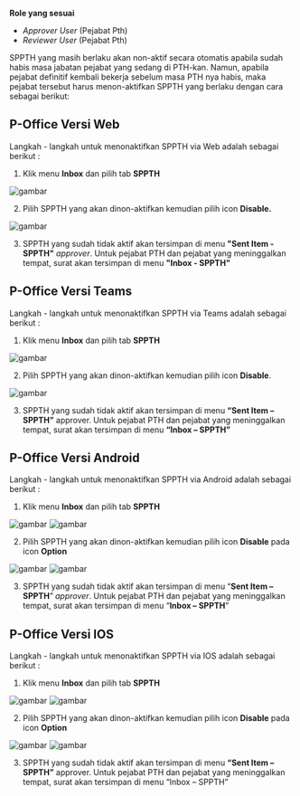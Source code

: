 **Role yang sesuai**

- *Approver User* (Pejabat Pth)
- *Reviewer User* (Pejabat Pth)

SPPTH yang masih berlaku akan non-aktif secara otomatis apabila sudah habis masa jabatan pejabat yang sedang di PTH-kan.  Namun, apabila pejabat definitif kembali bekerja sebelum masa PTH nya habis, maka pejabat tersebut harus menon-aktifkan SPPTH yang berlaku dengan cara sebagai berikut:

## **P-Office Versi Web**

Langkah - langkah untuk menonaktifkan SPPTH via Web adalah sebagai berikut :

1. Klik menu **Inbox** dan pilih tab **SPPTH**

![gambar](SPPTH/SPPTH_Web/TH47.png)

2. Pilih SPPTH yang akan dinon-aktifkan kemudian pilih icon **Disable.**

![gambar](SPPTH/SPPTH_Web/TH48.png)

3. SPPTH yang sudah tidak aktif akan tersimpan di menu **"Sent Item - SPPTH"** *approver*. Untuk pejabat PTH dan pejabat yang meninggalkan tempat, surat akan tersimpan di menu **"Inbox - SPPTH"**

## **P-Office Versi Teams**

Langkah - langkah untuk menonaktifkan SPPTH via Teams adalah sebagai berikut :

1.	Klik menu **Inbox** dan pilih tab **SPPTH**

![gambar](SPPTH/SPPTH_Teams/SPPTH48.png)
 
2.	Pilih SPPTH yang akan dinon-aktifkan kemudian pilih icon **Disable**.

![gambar](SPPTH/SPPTH_Teams/SPPTH49.png)

3.	SPPTH yang sudah tidak aktif akan tersimpan di menu **“Sent Item – SPPTH”** approver. Untuk pejabat PTH dan pejabat yang meninggalkan tempat, surat akan tersimpan di menu **“Inbox – SPPTH”**

## **P-Office Versi Android**

Langkah - langkah untuk menonaktifkan SPPTH via Android adalah sebagai berikut :

1. Klik menu **Inbox** dan pilih tab **SPPTH**

![gambar](SPPTH/SPPTH_Android/NonaktifSPPTH/A01.jpg) ![gambar](SPPTH/SPPTH_Android/NonaktifSPPTH/A02.jpg)

2. Pilih SPPTH yang akan dinon-aktifkan kemudian pilih icon **Disable** pada icon **Option**

![gambar](SPPTH/SPPTH_Android/NonaktifSPPTH/A03.jpg) ![gambar](SPPTH/SPPTH_Android/NonaktifSPPTH/A04.jpg)

3. SPPTH yang sudah tidak aktif akan tersimpan di menu “**Sent Item – SPPTH**” _approver_. Untuk pejabat PTH dan pejabat yang meninggalkan tempat, surat akan tersimpan di menu “**Inbox – SPPTH**”
   
## **P-Office Versi IOS**

Langkah - langkah untuk menonaktifkan SPPTH via IOS adalah sebagai berikut :

1.	Klik menu **Inbox** dan pilih tab **SPPTH**
  
![gambar](SPPTH/SPPTH_IOS/SPPTH-34.1.png) ![gambar](SPPTH/SPPTH_IOS/SPPTH-34.2.png)

2.	Pilih SPPTH yang akan dinon-aktifkan kemudian pilih icon **Disable** pada icon **Option**

![gambar](SPPTH/SPPTH_IOS/SPPTH-35.1.png) ![gambar](SPPTH/SPPTH_IOS/SPPTH-35.2.png)

3.	SPPTH yang sudah tidak aktif akan tersimpan di menu **“Sent Item – SPPTH”** approver. Untuk pejabat PTH dan pejabat yang meninggalkan tempat, surat akan tersimpan di menu “Inbox – SPPTH”